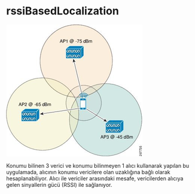# rssiBasedLocalization

![deneme](https://github.com/CagriYonca/rssiBasedLocalization/blob/master/rssi.jpg?raw=true)

Konumu bilinen 3 verici ve konumu bilinmeyen 1 alıcı kullanarak yapılan bu uygulamada, alıcının konumu vericilere olan uzaklığına bağlı olarak hesaplanabiliyor. Alıcı ile vericiler arasındaki mesafe, vericilerden alıcıya gelen sinyallerin gücü (RSSI) ile sağlanıyor.
